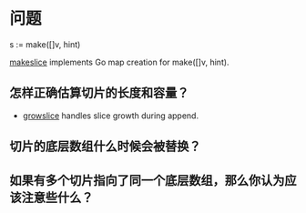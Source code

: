 # 问题



s := make([]v, hint)

[makeslice](https://github.com/golang/go/blob/master/src/runtime/slice.go#L83) implements Go map creation for make([]v, hint).


## 怎样正确估算切片的长度和容量？

- [growslice](https://github.com/golang/go/blob/master/src/runtime/slice.go#L125) handles slice growth during append.

## 切片的底层数组什么时候会被替换？

## 如果有多个切片指向了同一个底层数组，那么你认为应该注意些什么？


